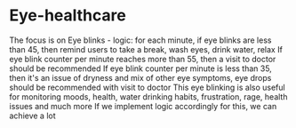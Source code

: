 # Eye-healthcare
The focus is on Eye blinks - logic: for each minute, if eye blinks are less than 45, then remind users to take a break, wash eyes, drink water, relax
If eye blink counter per minute reaches more than 55, then a visit to doctor should be recommended
If eye blink counter per minute is less than 35, then it's an issue of dryness and mix of other eye symptoms, eye drops should be recommended with visit to doctor
This eye blinking is also useful for monitoring moods, health, water drinking habits, frustration, rage, health issues and much more
If we implement logic accordingly for this, we can achieve a lot
